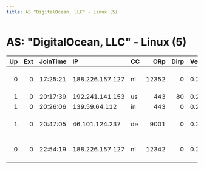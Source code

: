 ```yaml
---
title: AS "DigitalOcean, LLC" - Linux (5)
---
```


# AS: "DigitalOcean, LLC" - Linux (5)

|   Up |   Ext | JoinTime   | IP              | CC   |   ORp |   Dirp | Version   | Contact                      | Nickname       |   eFamMembers |
|-----:|------:|:-----------|:----------------|:-----|------:|-------:|:----------|:-----------------------------|:---------------|--------------:|
|    0 |     0 | 17:25:21   | 188.226.157.127 | nl   | 12352 |      0 | 0.2.9.12  | Adyku &lt;adicel ady@yahoo.c | Adyku          |             1 |
|    1 |     0 | 20:17:39   | 192.241.141.153 | us   |   443 |     80 | 0.2.9.13  | None                         | ciateef        |             1 |
|    1 |     0 | 20:26:06   | 139.59.64.112   | in   |   443 |      0 | 0.2.9.14  | nobody                       | makemorerelays |             1 |
|    1 |     0 | 20:47:05   | 46.101.124.237  | de   |  9001 |      0 | 0.2.9.14  | Michael Garson &lt;tor relay | FreeInternet   |             1 |
|    0 |     0 | 22:54:19   | 188.226.157.127 | nl   | 12342 |      0 | 0.2.9.12  | Adyku &lt;adicel ady@yahoo.c | Adyku          |             1 |
